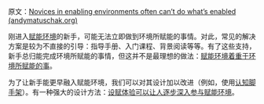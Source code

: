 原文：[Novices in enabling environments often can’t do what’s enabled (andymatuschak.org)](https://notes.andymatuschak.org/z3XsSKarN8i3pV4WjPiJ7pVGG6akRVQvU7ngK)

刚进入[赋能环境](https://notes.andymatuschak.org/z3DaBP4vN1dutjUgrk3jbEeNxScccvDCxDgXe)的新手，可能无法立即做到环境所赋能的事情。对此，常见的解决方案是较为不直接的引导：指导手册、入门课程、背景阅读等等。有了这些支持，新手总归能完成环境所赋能的事情，但这并不是最理想的做法：[赋能环境着重于环境所赋能的事](https://notes.andymatuschak.org/z6tuZZKaNeLM7c9jPZwNVGURGTuXLy8jesv5i)。

为了让新手能更早融入赋能环境，我们可以对其设计加以改进（例如，使用[认知脚手架](https://notes.andymatuschak.org/z8ZWYXFwXV38qiCgRx7zf2ySy9WCxWvcizNVr)）。有一种强大的设计方法：[设赋体验可以让人逐步深入参与赋能环境](https://notes.andymatuschak.org/z2FDTR2NfpW1AtA4SAETevmKC2uDGEHfKrbhG)。